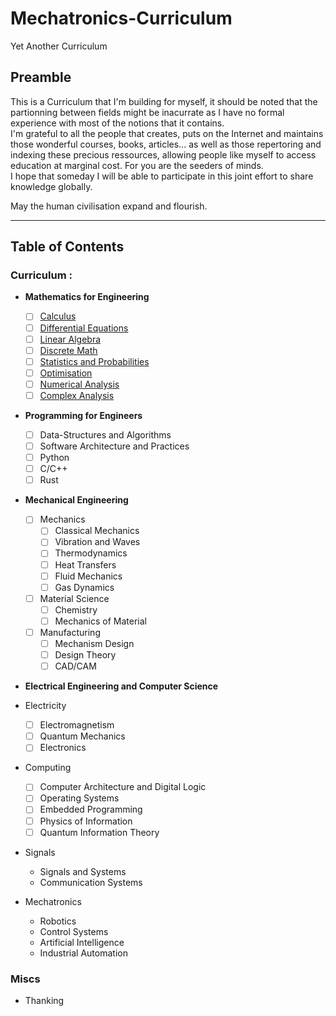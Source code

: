 # Mechatronics-Curriculum

Yet Another Curriculum

## Preamble

This is a Curriculum that I'm building for myself, it should be noted that the partionning between fields might be inacurrate as I have no formal experience with most of the notions
that it contains. \
I'm grateful to all the people that creates, puts on the Internet and maintains those wonderful courses, books, articles... as well as those repertoring and indexing these precious ressources,
allowing people like myself to access education at marginal cost. For you are the seeders of minds. \
I hope that someday I will be able to participate in this joint effort to share knowledge globally.

May the human civilisation expand and flourish.

---

## Table of Contents

### Curriculum :

- **Mathematics for Engineering**

  - [ ] [Calculus](./docs/mathForEng/Calculus.md)
  - [ ] [Differential Equations](./docs/mathForEng/DiffEquations.md)
  - [ ] [Linear Algebra](./docs/mathForEng/LinAlgebra.md)
  - [ ] [Discrete Math](./docs/mathForEng/DiscreteMath.md)
  - [ ] [Statistics and Probabilities](./docs/mathForEng/StatsProbs.md)
  - [ ] [Optimisation](./docs/mathForEng/)
  - [ ] [Numerical Analysis](./docs/mathForEng/)
  - [ ] [Complex Analysis](./docs/mathForEng/)

- **Programming for Engineers**

  - [ ] Data-Structures and Algorithms
  - [ ] Software Architecture and Practices
  - [ ] Python
  - [ ] C/C++
  - [ ] Rust

- **Mechanical Engineering**

  - [ ] Mechanics
    - [ ] Classical Mechanics
    - [ ] Vibration and Waves
    - [ ] Thermodynamics
    - [ ] Heat Transfers
    - [ ] Fluid Mechanics
    - [ ] Gas Dynamics
  - [ ] Material Science
    - [ ] Chemistry
    - [ ] Mechanics of Material
  - [ ] Manufacturing
    - [ ] Mechanism Design
    - [ ] Design Theory
    - [ ] CAD/CAM

- **Electrical Engineering and Computer Science**

- Electricity
  - [ ] Electromagnetism
  - [ ] Quantum Mechanics
  - [ ] Electronics
- Computing
  - [ ] Computer Architecture and Digital Logic
  - [ ] Operating Systems
  - [ ] Embedded Programming
  - [ ] Physics of Information
  - [ ] Quantum Information Theory
- Signals

  - Signals and Systems
  - Communication Systems

- Mechatronics
  - Robotics
  - Control Systems
  - Artificial Intelligence
  - Industrial Automation

### Miscs

- Thanking
